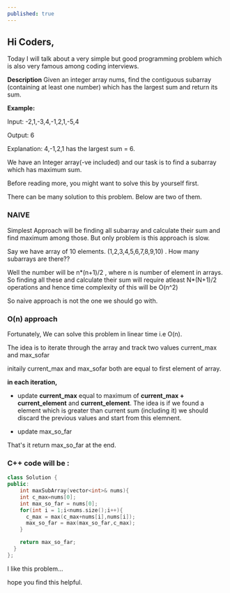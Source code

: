 ```yaml
---
published: true
---
```

## Hi Coders,

Today I will talk about a very simple but good programming problem which is also very famous among coding interviews.

**Description**
Given an integer array nums, find the contiguous subarray (containing at least one number) which has the largest sum and return its sum.

**Example:**

Input: -2,1,-3,4,-1,2,1,-5,4

Output: 6

Explanation: 4,-1,2,1 has the largest sum = 6.

We have an Integer array(-ve included) and our task is to find a subarray which has maximum sum.

Before reading more, you might want to solve this by yourself first.

There can be many solution to this problem. Below are two of them.

### NAIVE

Simplest Approach will be finding all subarray and calculate their sum and find maximum among those. But only problem is this approach is slow.

Say we have array of 10 elements. (1,2,3,4,5,6,7,8,9,10) . How many subarrays are there??

Well the number will be n*(n+1)/2 , where n is number of element in arrays. So finding all these and calculate their sum will require atleast N*(N+1)/2 operations and hence time complexity of this will be O(n^2) 

So naive approach is not the one we should go with.

### O(n) approach

Fortunately, We can solve this problem in linear time i.e O(n).

The idea is to iterate through the array and track two values current_max and max_sofar 

initaily current_max and max_sofar both are equal to first element of array.

**in each iteration,** 

* update **current_max** equal to maximum of **current_max + current_element** and **current_element**. The idea is if we found a element which is greater than current sum (including it) we should discard the previous values and start from this elemnent.

* update max_so_far

That's it return max_so_far at the end.

### C++ code will be :

```c++
class Solution {
public:
    int maxSubArray(vector<int>& nums){
    int c_max=nums[0];
    int max_so_far = nums[0];
    for(int i = 1;i<nums.size();i++){
      c_max = max(c_max+nums[i],nums[i]);
      max_so_far = max(max_so_far,c_max);
    }

    return max_so_far;
  }
};
```
I like this problem... 

hope you find this helpful.


